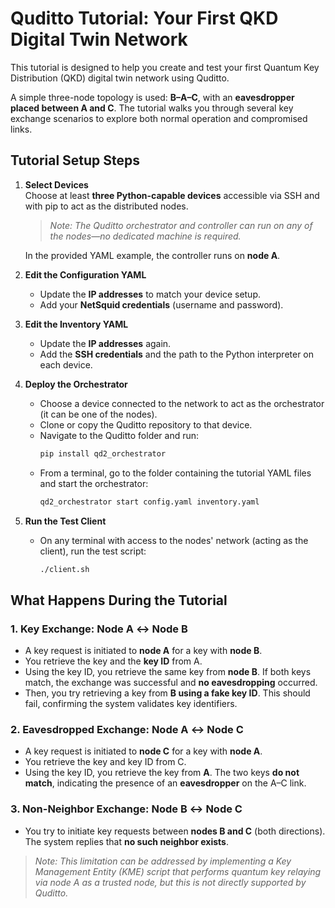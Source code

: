 # Quditto Tutorial: Your First QKD Digital Twin Network

This tutorial is designed to help you create and test your first Quantum Key Distribution (QKD) digital twin network using Quditto.

A simple three-node topology is used: **B–A–C**, with an **eavesdropper placed between A and C**. The tutorial walks you through several key exchange scenarios to explore both normal operation and compromised links.

##  Tutorial Setup Steps

1. **Select Devices**  
   Choose at least **three Python-capable devices** accessible via SSH and with pip to act as the distributed nodes.  
   >  *Note: The Quditto orchestrator and controller can run on any of the nodes—no dedicated machine is required.*

   In the provided YAML example, the controller runs on **node A**.

2. **Edit the Configuration YAML**  
   - Update the **IP addresses** to match your device setup.  
   - Add your **NetSquid credentials** (username and password).

3. **Edit the Inventory YAML**  
   - Update the **IP addresses** again.  
   - Add the **SSH credentials** and the path to the Python interpreter on each device.

4. **Deploy the Orchestrator**  
   - Choose a device connected to the network to act as the orchestrator (it can be one of the nodes).  
   - Clone or copy the Quditto repository to that device.  
   - Navigate to the Quditto folder and run:  
     ```bash
     pip install qd2_orchestrator
     ```
   - From a terminal, go to the folder containing the tutorial YAML files and start the orchestrator:
     ```bash
     qd2_orchestrator start config.yaml inventory.yaml
     ```

5. **Run the Test Client**  
   - On any terminal with access to the nodes' network (acting as the client), run the test script:
     ```bash
     ./client.sh
     ```


##  What Happens During the Tutorial

### 1.  Key Exchange: Node A ↔ Node B

- A key request is initiated to **node A** for a key with **node B**.
- You retrieve the key and the **key ID** from A.
- Using the key ID, you retrieve the same key from **node B**. If both keys match, the exchange was successful and **no eavesdropping** occurred.
- Then, you try retrieving a key from **B using a fake key ID**. This should fail, confirming the system validates key identifiers.


### 2.  Eavesdropped Exchange: Node A ↔ Node C

- A key request is initiated to **node C** for a key with **node A**.
- You retrieve the key and key ID from C.
- Using the key ID, you retrieve the key from **A**. The two keys **do not match**, indicating the presence of an **eavesdropper** on the A–C link.



### 3.  Non-Neighbor Exchange: Node B ↔ Node C

- You try to initiate key requests between **nodes B and C** (both directions). The system replies that **no such neighbor exists**.
>  *Note: This limitation can be addressed by implementing a Key Management Entity (KME) script that performs quantum key relaying via node A as a trusted node, but this is not directly supported by Quditto.*




